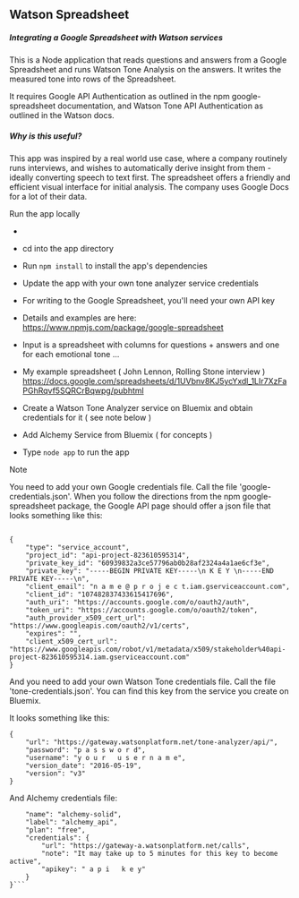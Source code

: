 ## Watson Spreadsheet

##### Integrating a Google Spreadsheet with Watson services

This is a Node application that reads questions and answers from a Google Spreadsheet and runs Watson Tone Analysis on the answers. It writes the measured tone into rows of the Spreadsheet.

It requires Google API Authentication as outlined in the npm google-spreadsheet documentation, and Watson Tone API Authentication as outlined in the Watson docs.

##### Why is this useful?

This app was inspired by a real world use case, where a company routinely runs interviews, and wishes to automatically derive insight from them - ideally converting speech to text first. The spreadsheet offers a friendly and efficient visual interface for initial analysis. The company uses Google Docs for a lot of their data.


Run the app locally

- [Install Node.js if not done already]: https://nodejs.org/en/download/

- cd into the app directory
- Run `npm install` to install the app's dependencies
- Update the app with your own tone analyzer service credentials
- For writing to the Google Spreadsheet, you'll need your own API key
- Details and examples are here: https://www.npmjs.com/package/google-spreadsheet
- Input is a spreadsheet with columns for questions + answers and one for each emotional tone ...
- My example spreadsheet ( John Lennon, Rolling Stone interview ) https://docs.google.com/spreadsheets/d/1UVbnv8KJ5ycYxdl_1LIr7XzFaPGhRqvf5SQRCrBqwpg/pubhtml
- Create a Watson Tone Analyzer service on Bluemix and obtain credentials for it ( see note below )
- Add Alchemy Service from Bluemix ( for concepts )
- Type `node app` to run the app

Note

You need to add your own Google credentials file. Call the file 'google-credentials.json'. When you follow the directions from the npm google-spreadsheet package, the Google API page should offer a json file that looks something like this:

```

{
    "type": "service_account",
    "project_id": "api-project-823610595314",
    "private_key_id": "60939832a3ce57796ab0b28af2324a4a1ae6cf3e",
    "private_key": "-----BEGIN PRIVATE KEY-----\n K E Y \n-----END PRIVATE KEY-----\n",
    "client_email": "n a m e @ p r o j e c t.iam.gserviceaccount.com",
    "client_id": "107482837433615417696",
    "auth_uri": "https://accounts.google.com/o/oauth2/auth",
    "token_uri": "https://accounts.google.com/o/oauth2/token",
    "auth_provider_x509_cert_url": "https://www.googleapis.com/oauth2/v1/certs",
    "expires": "",
    "client_x509_cert_url": "https://www.googleapis.com/robot/v1/metadata/x509/stakeholder%40api-project-823610595314.iam.gserviceaccount.com"
}

```


And you need to add your own Watson Tone credentials file. Call the file 'tone-credentials.json'. You can find this key from the service you create on Bluemix.

It looks something like this:

```
{
    "url": "https://gateway.watsonplatform.net/tone-analyzer/api/",
    "password": "p a s s w o r d",
    "username": "y o u r   u s e r n a m e",
    "version_date": "2016-05-19",
    "version": "v3"
}
```

And Alchemy credentials file:

```{
    "name": "alchemy-solid",
    "label": "alchemy_api",
    "plan": "free",
    "credentials": {
        "url": "https://gateway-a.watsonplatform.net/calls",
        "note": "It may take up to 5 minutes for this key to become active",
        "apikey": " a p i   k e y"
    }
}```


